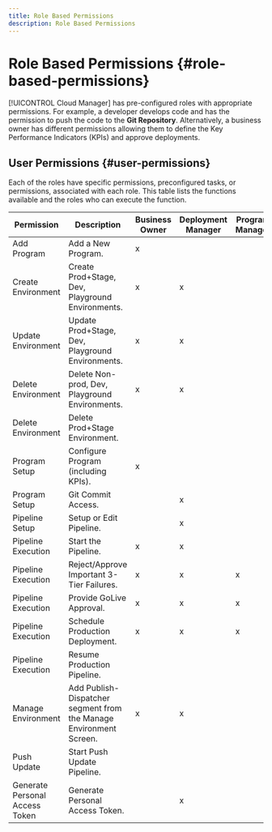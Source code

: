 ```yaml
---
title: Role Based Permissions
description: Role Based Permissions
---
```


# Role Based Permissions {#role-based-permissions}

[!UICONTROL Cloud Manager] has pre-configured roles with appropriate permissions. For example, a developer develops code and has the permission to push the code to the **Git Repository**. Alternatively, a business owner has different permissions allowing them to define the Key Performance Indicators (KPIs) and approve deployments.

## User Permissions {#user-permissions}

Each of the roles have specific permissions, preconfigured tasks, or permissions, associated with each role. This table lists the functions available and the roles who can execute the function.

|Permission|Description|Business Owner|Deployment Manager|Program Manager|Developer|
|--- |--- |--- |--- |--- |--- |
|Add Program|Add a New Program.|x||||
|Create Environment|Create Prod+Stage, Dev, Playground Environments.|x|x|||
|Update Environment|Update Prod+Stage, Dev, Playground Environments.|x|x|||
|Delete Environment|Delete Non-prod, Dev, Playground Environments.|x|x|||
|Delete Environment|Delete Prod+Stage Environment.|||||
|Program Setup|Configure Program (including KPIs).|x||||
|Program Setup|Git Commit Access.||x||x|
|Pipeline Setup|Setup or Edit Pipeline.||x|||
|Pipeline Execution|Start the Pipeline.|x|x|||
|Pipeline Execution|Reject/Approve Important 3-Tier Failures.|x|x|x||
|Pipeline Execution|Provide GoLive Approval.|x|x|x||
|Pipeline Execution|Schedule Production Deployment.|x|x|x||
|Pipeline Execution|Resume Production Pipeline.|||||
|Manage Environment|Add Publish-Dispatcher segment from the Manage Environment Screen.|x|x||||
|Push Update|Start Push Update Pipeline.|||||
|Generate Personal Access Token|Generate Personal Access Token.||x||x|

